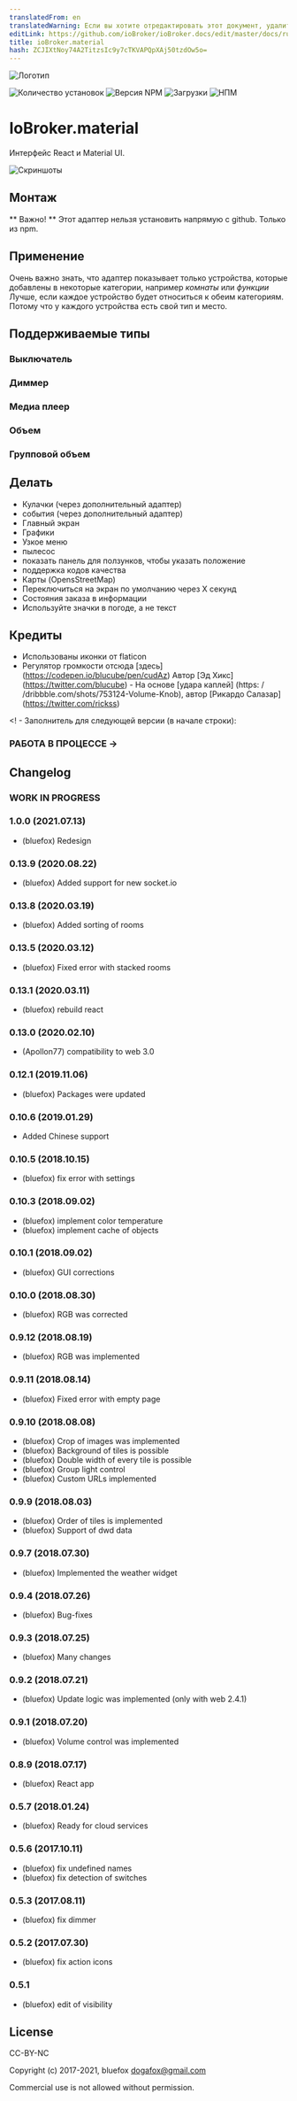 ```yaml
---
translatedFrom: en
translatedWarning: Если вы хотите отредактировать этот документ, удалите поле «translationFrom», в противном случае этот документ будет снова автоматически переведен
editLink: https://github.com/ioBroker/ioBroker.docs/edit/master/docs/ru/adapterref/iobroker.material/README.md
title: ioBroker.material
hash: ZCJIXtNoy74A2TitzsIc9y7cTKVAPQpXAj50tzdOw5o=
---
```

![Логотип](../../../en/adapterref/iobroker.material/admin/material.png)

![Количество установок](http://iobroker.live/badges/material-stable.svg)
![Версия NPM](http://img.shields.io/npm/v/iobroker.material.svg)
![Загрузки](https://img.shields.io/npm/dm/iobroker.material.svg)
![НПМ](https://nodei.co/npm/iobroker.material.png?downloads=true)

# IoBroker.material
Интерфейс React и Material UI.

![Скриншоты](../../../en/adapterref/iobroker.material/img/screenshot1.png)

## Монтаж
** Важно! ** Этот адаптер нельзя установить напрямую с github. Только из npm.

## Применение
Очень важно знать, что адаптер показывает только устройства, которые добавлены в некоторые категории, например *комнаты* или *функции* Лучше, если каждое устройство будет относиться к обеим категориям. Потому что у каждого устройства есть свой тип и место.

## Поддерживаемые типы
### Выключатель
### Диммер
### Медиа плеер
### Объем
### Групповой объем
## Делать
* Кулачки (через дополнительный адаптер)
* события (через дополнительный адаптер)
* Главный экран
* Графики
* Узкое меню
* пылесос
* показать панель для ползунков, чтобы указать положение
* поддержка кодов качества
* Карты (OpensStreetMap)
* Переключиться на экран по умолчанию через X секунд
* Состояния заказа в информации
* Используйте значки в погоде, а не текст

## Кредиты
- Использованы иконки от flaticon
- Регулятор громкости отсюда [здесь] (https://codepen.io/blucube/pen/cudAz) Автор [Эд Хикс] (https://twitter.com/blucube) - На основе [удара каплей] (https: / /dribbble.com/shots/753124-Volume-Knob), автор [Рикардо Салазар] (https://twitter.com/rickss)

<! - Заполнитель для следующей версии (в начале строки):

### __РАБОТА В ПРОЦЕССЕ__ ->

## Changelog
### __WORK IN PROGRESS__
### 1.0.0 (2021.07.13)
* (bluefox) Redesign

### 0.13.9 (2020.08.22)
* (bluefox) Added support for new socket.io

### 0.13.8 (2020.03.19)
* (bluefox) Added sorting of rooms

### 0.13.5 (2020.03.12)
* (bluefox) Fixed error with stacked rooms

### 0.13.1 (2020.03.11)
* (bluefox) rebuild react

### 0.13.0 (2020.02.10)
* (Apollon77) compatibility to web 3.0

### 0.12.1 (2019.11.06)
* (bluefox) Packages were updated

### 0.10.6 (2019.01.29)
*  Added Chinese support

### 0.10.5 (2018.10.15)
* (bluefox) fix error with settings

### 0.10.3 (2018.09.02)
* (bluefox) implement color temperature
* (bluefox) implement cache of objects

### 0.10.1 (2018.09.02)
* (bluefox) GUI corrections
### 0.10.0 (2018.08.30)
* (bluefox) RGB was corrected

### 0.9.12 (2018.08.19)
* (bluefox) RGB was implemented

### 0.9.11 (2018.08.14)
* (bluefox) Fixed error with empty page

### 0.9.10 (2018.08.08)
* (bluefox) Crop of images was implemented
* (bluefox) Background of tiles is possible
* (bluefox) Double width of every tile is possible
* (bluefox) Group light control
* (bluefox) Custom URLs implemented

### 0.9.9 (2018.08.03)
* (bluefox) Order of tiles is implemented
* (bluefox) Support of dwd data

### 0.9.7 (2018.07.30)
* (bluefox) Implemented the weather widget

### 0.9.4 (2018.07.26)
* (bluefox) Bug-fixes

### 0.9.3 (2018.07.25)
* (bluefox) Many changes

### 0.9.2 (2018.07.21)
* (bluefox) Update logic was implemented (only with web 2.4.1)

### 0.9.1 (2018.07.20)
* (bluefox) Volume control was implemented

### 0.8.9 (2018.07.17)
* (bluefox) React app

### 0.5.7 (2018.01.24)
* (bluefox) Ready for cloud services

### 0.5.6 (2017.10.11)
* (bluefox) fix undefined names
* (bluefox) fix detection of switches

### 0.5.3 (2017.08.11)
* (bluefox) fix dimmer

### 0.5.2 (2017.07.30)
* (bluefox) fix action icons

### 0.5.1
* (bluefox) edit of visibility

## License
CC-BY-NC

Copyright (c) 2017-2021, bluefox <dogafox@gmail.com>

Commercial use is not allowed without permission.
